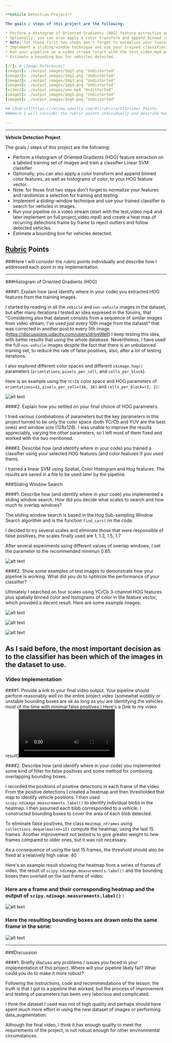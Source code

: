 ```yaml
---

**Vehicle Detection Project**

The goals / steps of this project are the following:

* Perform a Histogram of Oriented Gradients (HOG) feature extraction on a labeled training set of images and train a classifier Linear SVM classifier
* Optionally, you can also apply a color transform and append binned color features, as well as histograms of color, to your HOG feature vector. 
* Note: for those first two steps don't forget to normalize your features and randomize a selection for training and testing.
* Implement a sliding-window technique and use your trained classifier to search for vehicles in images.
* Run your pipeline on a video stream (start with the test_video.mp4 and later implement on full project_video.mp4) and create a heat map of recurring detections frame by frame to reject outliers and follow detected vehicles.
* Estimate a bounding box for vehicles detected.

[//]: # (Image References)
[image1]: ./output_images/Img1.png "Undistorted"
[image2]: ./output_images/Img2.png "Undistorted"
[image3]: ./output_images/Img3.png "Undistorted"
[image4]: ./output_images/Img4.png "Undistorted"
[video1]: ./output_images/uno.mp4 "Undistorted"
[image5]: ./output_images/Img5.png "Undistorted"
[image6]: ./output_images/Img6.png "Undistorted"

## [Rubric](https://review.udacity.com/#!/rubrics/513/view) Points
###Here I will consider the rubric points individually and describe how I addressed each point in my implementation.  

---
```

---

**Vehicle Detection Project**

The goals / steps of this project are the following:

* Perform a Histogram of Oriented Gradients (HOG) feature extraction on a labeled training set of images and train a classifier Linear SVM classifier
* Optionally, you can also apply a color transform and append binned color features, as well as histograms of color, to your HOG feature vector. 
* Note: for those first two steps don't forget to normalize your features and randomize a selection for training and testing.
* Implement a sliding-window technique and use your trained classifier to search for vehicles in images.
* Run your pipeline on a video stream (start with the test_video.mp4 and later implement on full project_video.mp4) and create a heat map of recurring detections frame by frame to reject outliers and follow detected vehicles.
* Estimate a bounding box for vehicles detected.

[//]: # (Image References)
[image1]: ./output_images/Img1.png "Undistorted"
[image2]: ./output_images/Img2.png "Undistorted"
[image3]: ./output_images/Img3.png "Undistorted"
[image4]: ./output_images/Img4.png "Undistorted"
[video1]: ./output_images/uno.mp4 "Undistorted"
[image5]: ./output_images/Img5.png "Undistorted"
[image6]: ./output_images/Img6.png "Undistorted"

## [Rubric](https://review.udacity.com/#!/rubrics/513/view) Points
###Here I will consider the rubric points individually and describe how I addressed each point in my implementation.  

---
###Histogram of Oriented Gradients (HOG)

####1. Explain how (and identify where in your code) you extracted HOG features from the training images.

I started by reading in all the `vehicle` and `non-vehicle` images in the dataset, but after many iterations I tested an idea expresed in the forums, that "Considering also that dataset consists from a sequence of similar images from video stream, I've used just every 10th image from the dataset" that was corrected in another post to every 5th image (https://discussions.udacity.com/users/driveWell) I keep testing this idea, with better results that using the whole database. Nevertheless, I have used the full `non-vehicle` images despite the fact that there is an unbalanced training set, to reduce the rate of false positives, also, after a lot of testing iterations.

I also explored different color spaces and different `skimage.hog()` parameters (`orientations`, `pixels_per_cell`, and `cells_per_block`). 

Here is an example using the `YCrCb` color space and HOG parameters of `orientations=11`, `pixels_per_cell=(16, 16)` and `cells_per_block=(2, 2)`:


![alt text][image1]

####2. Explain how you settled on your final choice of HOG parameters.

I tried various combinations of parameters but the key parameters in this project turned to be only the color space (both YCrCb and YUV are the best ones) and window size (128x128). I was unable to improve the results appreciably, varying the other parameters, so I left most of them fixed and worked with the two mentioned.

####3. Describe how (and identify where in your code) you trained a classifier using your selected HOG features (and color features if you used them).

I trained a linear SVM using Spatial, Color Histogram and Hog features. The results are saved in a file to be used later by the pipeline.

###Sliding Window Search

####1. Describe how (and identify where in your code) you implemented a sliding window search.  How did you decide what scales to search and how much to overlap windows?

The sliding window search is based in the Hog Sub-sampling Window Search algorithm and is the function `find_cars()`in the code. 

I decided to try several scales and eliminate those that were responsible of false positives, the scales finally used are 1, 1.3, 1.5, 1.7

After several experiments using different values of overlap windows, I set the parameter to the recommended minimun 0.65.

![alt text][image2]

####2. Show some examples of test images to demonstrate how your pipeline is working.  What did you do to optimize the performance of your classifier?

Ultimately I searched on four scales using YCrCb 3-channel HOG features plus spatially binned color and histograms of color in the feature vector, which provided a decent result.  Here are some example images:

![alt text][image3]

![alt text][image5]

![alt text][image6]


As I said before, the most important decision as to the classifier has been which of the images in the dataset to use.
---

### Video Implementation

####1. Provide a link to your final video output.  Your pipeline should perform reasonably well on the entire project video (somewhat wobbly or unstable bounding boxes are ok as long as you are identifying the vehicles most of the time with minimal false positives.)
Here's a [link to my video result]![alt text][video1]


####2. Describe how (and identify where in your code) you implemented some kind of filter for false positives and some method for combining overlapping bounding boxes.

I recorded the positions of positive detections in each frame of the video.  From the positive detections I created a heatmap and then thresholded that map to identify vehicle positions.  I then used `scipy.ndimage.measurements.label()` to identify individual blobs in the heatmap.  I then assumed each blob corresponded to a vehicle.  I constructed bounding boxes to cover the area of each blob detected.

To eliminate false positives, the class `Heatmap_nFrames` using `collections.deque(maxlen=15)` compute the heatmap, using the last 15 frames. Another improvement not tested is to give greater weight to new frames compared to older ones, but it was not necessary.

As a consequence of using the last 15 frames, the threshold should also be fixed at a relatively high value: 40

Here's an example result showing the heatmap from a series of frames of video, the result of `scipy.ndimage.measurements.label()` and the bounding boxes then overlaid on the last frame of video:

### Here are a frame and their corresponding heatmap and the output of `scipy.ndimage.measurements.label()`  :

![alt text][image3]


### Here the resulting bounding boxes are drawn onto the same frame in the serie:
![alt text][image4]



---

###Discussion

####1. Briefly discuss any problems / issues you faced in your implementation of this project.  Where will your pipeline likely fail?  What could you do to make it more robust?

Following the instructions, code and recommendations of the lesson, the truth is that I got to a pipeline that worked, but the process of improvement and testing of parameters has been very laborious and complicated.

I think the dataset I used was not of high quality and perhaps should have spent much more effort in using the new dataset of images or performing data_augmentation.

Although the final video, I think it has enough quality to meet the requirements of the project, is not robust enough for other environmental circumstances.

